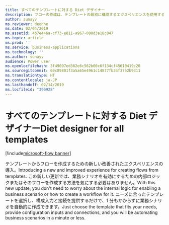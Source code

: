 ```yaml
---
title: すべてのテンプレートに対する Diet デザイナー
description: フローの作成は、テンプレートの最初に構成するエクスペリエンスを使用するととても簡単です。ユーザーは、必要なパラメーターを指定して実行するだけです。
author: sunayv
ms.reviewer: deonhe
ms.date: 02/04/2019
ms.assetid: 4b7e446a-cf73-e811-a967-000d3a18c047
ms.topic: article
ms.prod: ''
ms.service: business-applications
ms.technology: ''
ms.author: sunayv
audience: Power user
ms.openlocfilehash: 3f49097ed362e6c562b00c6f134cf45610419c20
ms.sourcegitcommit: 60c89801f3a5a65e4961c14877fb34f3752b9311
ms.translationtype: HT
ms.contentlocale: ja-JP
ms.lasthandoff: 02/14/2019
ms.locfileid: "390928"
---
```

# <a name="diet-designer-for-all-templates"></a><span data-ttu-id="e26b1-103">すべてのテンプレートに対する Diet デザイナー</span><span class="sxs-lookup"><span data-stu-id="e26b1-103">Diet designer for all templates</span></span>


[!include[microsoft-flow banner](../includes/microsoft-flow.md)]

<span data-ttu-id="e26b1-104">テンプレートからフローを作成するための新しい改善されたエクスペリエンスの導入。</span><span class="sxs-lookup"><span data-stu-id="e26b1-104">Introducing a new and improved experience for creating flows from templates.</span></span> <span data-ttu-id="e26b1-105">この新しい更新では、業務シナリオを有効にするための内部ロジックまたはそのフローを作成する方法を気にする必要はありません。</span><span class="sxs-lookup"><span data-stu-id="e26b1-105">With this new update, you don't need to worry about the internal logic for enabling a business scenario or how to create a workflow for it.</span></span> <span data-ttu-id="e26b1-106">ニーズに合ったテンプレートを選択し、構成入力と接続を提供するだけで、1 分もかからずに業務シナリオを自動的に作成できます。</span><span class="sxs-lookup"><span data-stu-id="e26b1-106">Just choose the template that fits your needs, provide configuration inputs and connections, and you will be automating business scenarios in a minute or less.</span></span>